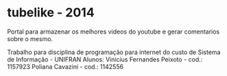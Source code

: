 tubelike - 2014
========

Portal para armazenar os melhores videos do youtube e gerar comentarios sobre o mesmo.

Trabalho para disciplina de programação para internet do custo de Sistema de Informação - UNIFRAN 
Alunos:
	Vinicius Fernandes Peixoto - cod.: 1157923
	Poliana Cavazini		   - cod.: 1142556
